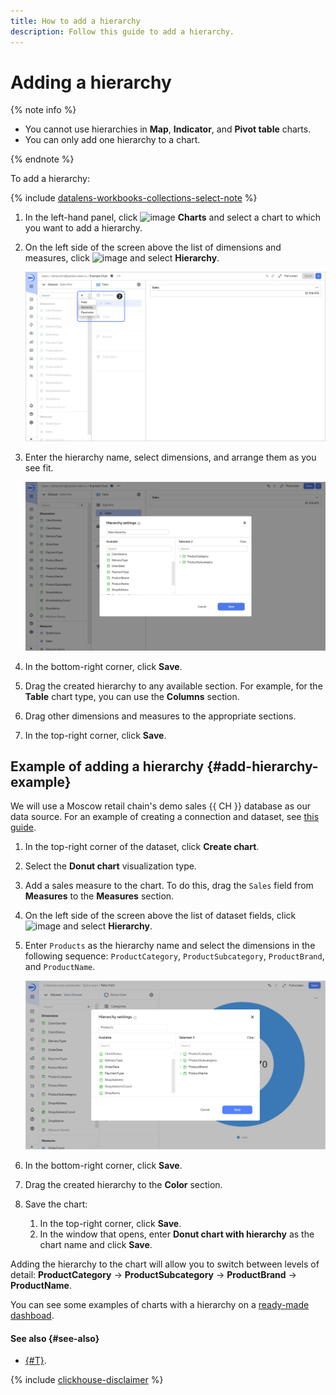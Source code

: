 ```yaml
---
title: How to add a hierarchy
description: Follow this guide to add a hierarchy.
---
```


# Adding a hierarchy

{% note info %}

* You cannot use hierarchies in **Map**, **Indicator**, and **Pivot table** charts.
* You can only add one hierarchy to a chart.

{% endnote %}

To add a hierarchy:


{% include [datalens-workbooks-collections-select-note](../../../_includes/datalens/operations/datalens-workbooks-collections-select-note.md) %}



1. In the left-hand panel, click ![image](../../../_assets/console-icons/chart-column.svg) **Charts** and select a chart to which you want to add a hierarchy.



1. On the left side of the screen above the list of dimensions and measures, click ![image](../../../_assets/console-icons/plus.svg) and select **Hierarchy**.

   ![screenshot](../../../_assets/datalens/chart/chart-add-hierarchy.png)

1. Enter the hierarchy name, select dimensions, and arrange them as you see fit.

   ![screenshot](../../../_assets/datalens/chart/chart-hierarchy-settings.png)

1. In the bottom-right corner, click **Save**.
1. Drag the created hierarchy to any available section. For example, for the **Table** chart type, you can use the **Columns** section.
1. Drag other dimensions and measures to the appropriate sections.
1. In the top-right corner, click **Save**.

## Example of adding a hierarchy {#add-hierarchy-example}

We will use a Moscow retail chain's demo sales {{ CH }} database as our data source. For an example of creating a connection and dataset, see [this guide](../../quickstart.md).

1. In the top-right corner of the dataset, click **Create chart**.
1. Select the **Donut chart** visualization type.
1. Add a sales measure to the chart. To do this, drag the `Sales` field from **Measures** to the **Measures** section.
1. On the left side of the screen above the list of dataset fields, click ![image](../../../_assets/console-icons/plus.svg) and select **Hierarchy**.
1. Enter `Products` as the hierarchy name and select the dimensions in the following sequence: `ProductCategory`, `ProductSubcategory`, `ProductBrand`, and `ProductName`.

   ![add-hierarchy](../../../_assets/datalens/operations/chart/add-hierarchy.svg)

1. In the bottom-right corner, click **Save**.
1. Drag the created hierarchy to the **Color** section.

1. Save the chart:

   1. In the top-right corner, click **Save**.
   1. In the window that opens, enter **Donut chart with hierarchy** as the chart name and click **Save**.

Adding the hierarchy to the chart will allow you to switch between levels of detail: **ProductCategory** → **ProductSubcategory** → **ProductBrand** → **ProductName**.

You can see some examples of charts with a hierarchy on a [ready-made dashboad](https://datalens.yandex/9fms9uae7ip02?tab=MNb).

#### See also {#see-also}

* [{#T}](../../dataset/data-types.md#how-to-create-tree).

{% include [clickhouse-disclaimer](../../../_includes/clickhouse-disclaimer.md) %}
